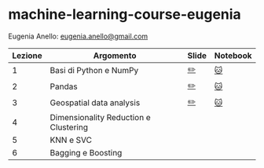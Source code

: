 # machine-learning-course-eugenia

Eugenia Anello: eugenia.anello@gmail.com

|Lezione | Argomento         | Slide       |Notebook    |
| ------------- | ------------- | ------------- | ------------- |
|1| Basi di Python e NumPy  | [:pencil2:](https://github.com/eugeniaring/machine-learning-course-eugenia/blob/main/slides/lezione1_FAV_ML.pdf) | [:cat:](https://github.com/eugeniaring/machine-learning-course-eugenia/blob/main/lezione1_basipython_numpy.ipynb) |
|2| Pandas  | [:pencil2:](https://github.com/eugeniaring/machine-learning-course-eugenia/blob/main/slides/pandas_lezione.pdf)   | [:cat:](https://github.com/eugeniaring/machine-learning-course-eugenia/blob/main/lezione2_pandas.ipynb)  |
|3| Geospatial data analysis  | [:pencil2:](https://github.com/eugeniaring/machine-learning-course-eugenia/blob/main/slides/Analisi_geospaziale_3.pdf)  | [:cat:](https://github.com/eugeniaring/machine-learning-course-eugenia/blob/main/geospatialdataanalysis_3.ipynb)  |
|4| Dimensionality Reduction e Clustering  |   |   |
|5| KNN e SVC  |   |   |
|6| Bagging e Boosting  |   |   |
